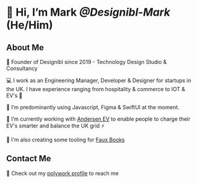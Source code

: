 # 👋 Hi, I’m Mark _@Designibl-Mark_ (He/Him)

## About Me 

:man: Founder of Designibl since 2019 - Technology Design Studio & Consultancy

:computer: I work as an Engineering Manager, Developer & Designer for startups in the UK. I have experience ranging from hospitality & commerce to IOT & EV's 🔌

:pencil: I’m predominantly using Javascript, Figma & SwiftUI at the moment.

:car: I’m currently working with [Andersen EV](https://andersen-ev.com) to enable people to charge their EV's smarter and balance the UK grid ⚡️

:book: I'm also creating some tooling for [Faux Books](https://www.fauxbooks.co.uk)

## Contact Me

:email: Check out my [polywork profile](www.mhark.co.uk) to reach me
